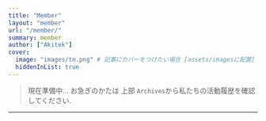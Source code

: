 ```yaml
---
title: "Member"
layout: "member"
url: "/member/"
summary: member
author: ["Akitek"]
cover:
  image: "images/tn.png" # 記事にカバーをつけたい場合 [assets/imagesに配置]
  hiddenInList: true
---
```


> 現在準備中...  お急ぎのかたは 上部 `Archives`から私たちの活動履歴を確認してください.
---
